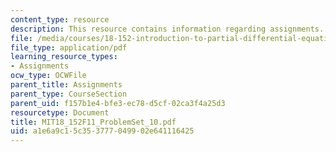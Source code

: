 ```yaml
---
content_type: resource
description: This resource contains information regarding assignments.
file: /media/courses/18-152-introduction-to-partial-differential-equations-fall-2011/a1e6a9c15c353777049902e641116425_MIT18_152F11_ProblemSet_10.pdf
file_type: application/pdf
learning_resource_types:
- Assignments
ocw_type: OCWFile
parent_title: Assignments
parent_type: CourseSection
parent_uid: f157b1e4-bfe3-ec78-d5cf-02ca3f4a25d3
resourcetype: Document
title: MIT18_152F11_ProblemSet_10.pdf
uid: a1e6a9c1-5c35-3777-0499-02e641116425
---
```

